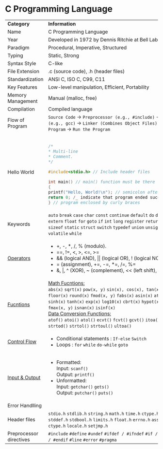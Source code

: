 # C Programming Language

<table>
<tr>
<td> <b>Category</b> </td>
<td> <b>Information</b> </td>
</tr>
<tr>
<td>Name</td>
<td>C Programming Language</td>
</tr>
<tr>
<td>Year</td>
<td>Developed in 1972 by Dennis Ritchie at Bell Labs</td>
</tr>
<tr>
<td>Paradigm</td>
<td>Procedural, Imperative, Structured</td>
</tr>
<tr>
<td>Typing</td>
<td>Static, Strong</td>
</tr>
<tr>
<td>Syntax Style</td>
<td>C-like</td>
</tr>
<tr>
<td>File Extension</td>
<td>.c (source code), .h (header files)</td>
</tr>
<tr>
<td>Standardization</td>
<td>ANSI C, ISO C, C99, C11</td>
</tr>
<tr>
<td>Key Features</td>
<td>Low-level manipulation, Efficient, Portability</td>
</tr>
<tr>
<td>Memory Management</td>
<td>Manual (malloc, free)</td>
</tr>
<tr>
<td>Compilation</td>
<td>Compiled language</td>
</tr>
<tr>
<td>Flow of Program</td>
<td> <code>Source Code</code> -> <code>Preprocessor (e.g., #include)</code> -> <code>Compiler (e.g., gcc)</code> -> <code>Linker (Combines Object Files)</code> -> <code>Executable Program</code> -> <code>Run the Program</code></td>
</tr>
<tr>
<td>Hello World</td>
<td>
 
```c

/*
* Multi-line
* Comment.
*/

#include<stdio.h> // Include header files

int main() // main() function must be there
{
printf("Hello, World!\n"); // semicolon after each statement
return 0; /_ indicate that program ended successfuly _/
} // program enclosed by curly braces

```

</td>
</tr>

<tr>
<td>Keywords</td>
<td>
<code>auto</code>
<code>break</code>
<code>case</code>
<code>char</code>
<code>const</code>
<code>continue</code>
<code>default</code>
<code>do</code>
<code>double</code>
<code>else</code>
<code>enum</code>
<code>extern</code>
<code>float</code>
<code>for</code>
<code>goto</code>
<code>if</code>
<code>int</code>
<code>long</code>
<code>register</code>
<code>return</code>
<code>short</code>
<code>signed</code>
<code>sizeof</code>
<code>static</code>
<code>struct</code>
<code>switch</code>
<code>typedef</code>
<code>union</code>
<code>unsigned</code>
<code>void</code>
<code>volatile</code>
<code>while</code>
</td>
</tr>
<tr>
<td>

<a href="https://github.com/zelhajou/practice-c/tree/main/Basic%20%26%20Syntax/Operators">Operators</a>
</td>
<td>
<ul>
<li>
+, -, *, /, % (modulo).
</li>
<li>
==, !=, <, >, <=, >=
</li>
<li>
&& (logical AND), || (logical OR), ! (logical NOT).
</li>
<li>
= (assignment), +=, -=, *=, /=, %=
</li>
<li>
&, |, ^ (XOR), ~ (complement), << (left shift), >> (right shift).
</li>
</ul>
</td>
</tr>






<tr>



<td><a href="https://github.com/zelhajou/c-programming-language/tree/main/Modularity%20and%20Organization/Functions">Fucntions</a></td>
<td>
<a href="https://github.com/zelhajou/c-programming-language/tree/main/Modularity%20and%20Organization/Functions/Math%20Functions">Math Fucntions:</a><br>
<code>abs(x)</code>
<code>sqrt(x)</code>
<code>pow(x, y)</code>
<code>sin(x), cos(x), tan(x)</code>
<code>log(x)</code>
<code>ceil(x)</code>
<code>floor(x)</code>
<code>round(x)</code>
<code>fmod(x, y)</code>
<code>fabs(x)</code>
<code>asin(x)</code>
<code>atan(x)</code>
<code>cosh(x)</code>
<code>sinh(x)</code>
<code>tanh(x)</code>
<code>exp(x)</code>
<code>log10(x)</code>
<code>cbrt(x)</code>
<code>hypot(x, y)</code>
<code>fmin(x, y)</code>
<code>fmax(x, y)</code>
<code>isnan(x)</code>
<code>isinf(x)</code><br>
<a href="">Data Conversion Functions:</a><br>
<code>atof()</code>
<code>atoi()</code>
<code>atol()</code>
<code>ecvt()</code>
<code>fcvt()</code>
<code>gcvt()</code>
<code>itoa()</code>
<code>ltoa()</code>
<code>strtod()</code>
<code>strtol()</code>
<code>strtoul()</code>
<code>ultoa()</code>
</td>
</tr>



<tr>
<td>
<a href="https://github.com/zelhajou/practice-c/tree/main/Basic%20%26%20Syntax/Control%20Flow">Control Flow</a>
</td>
<td>
<ul>
<li>
Conditional statements : <code>If-else</code> <code>Switch</code>
</li>
<li>
Loops : <code>for</code> <code>while</code> <code>do-while</code> <code>goto</code>
</li>
</ul>
</td>
</tr>

<tr>
<td>
<a href="https://github.com/zelhajou/practice-c/tree/main/Basic%20%26%20Syntax/Input%20and%20Output">
Input & Output
</a>
</td>
<td>
<ul>
<li>
Formatted: <br>
Input: <code>scanf()</code> <br>
Output: <code>printf()</code>
</li>
<li>
Unformatted: <br>
Input: <code>getchar()</code> <code>gets()</code> <br>
Output: <code>putchar()</code> <code>puts()</code>
</li>
</ul>
</td>
</tr>

<tr>
<td>Error Handlling</td>
<td></td>
</tr>

<tr>
<td>Header files</td>
<td>
<code>stdio.h</code>
<code>stdlib.h</code>
<code>string.h</code>
<code>math.h</code>
<code>time.h</code>
<code>ctype.h</code>
<code>stdarg.h</code>
<code>stddef.h</code>
<code>stdbool.h</code>
<code>limits.h</code>
<code>float.h</code>
<code>errno.h</code>
<code>assert.h</code>
<code>signal.h</code>
<code>ctype.h</code>
<code>locale.h</code>
<code>setjmp.h</code>
</td>
</tr>
<tr>

<tr>
<td>Preprocessor directives</td>
<td>
<code>#include</code>
<code>#define</code>
<code>#undef</code>
<code>#ifdef / #ifndef</code>
<code>#if / #elif / #else / #endif</code>
<code>#line</code>
<code>#error</code>
<code>#pragma</code>
</td>
</tr>
<tr>

</table>

